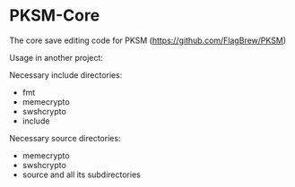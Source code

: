 # PKSM-Core
The core save editing code for PKSM (https://github.com/FlagBrew/PKSM)

Usage in another project:

Necessary include directories:
- fmt
- memecrypto
- swshcrypto
- include

Necessary source directories:
- memecrypto
- swshcrypto
- source and all its subdirectories

